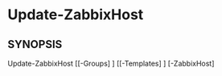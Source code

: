 ﻿---
external help file: PowerZabbix-help.xml
schema: 2.0.0
---

# Update-ZabbixHost

## SYNOPSIS <!--!= @#Synop !-->

Update-ZabbixHost [[-Groups] <Object>] [[-Templates] <Object>] [-ZabbixHost] <Object> [-Append] [-WhatIf] [-Confirm] [<CommonParameters>]


## SYNTAX <!--!= @#Syntax !-->

```
Update-ZabbixHost [[-Groups] <Object>] [[-Templates] <Object>] [-ZabbixHost] <Object> [-Append] [-WhatIf] [-Confirm] [<CommonParameters>]
```

## PARAMETERS <!--!= @#Params !-->

### -Append

```yml
Parameter Set: (All)
Type: switch
Aliases: 
Accepted Values: 
Required: false
Position: Named
Default Value: 
Accept pipeline input: false
Accept wildcard characters: 
```

### -Confirm

```yml
Parameter Set: (All)
Type: switch
Aliases: cf
Accepted Values: 
Required: false
Position: Named
Default Value: 
Accept pipeline input: false
Accept wildcard characters: 
```

### -Groups

```yml
Parameter Set: (All)
Type: Object
Aliases: 
Accepted Values: 
Required: false
Position: 0
Default Value: 
Accept pipeline input: false
Accept wildcard characters: 
```

### -Templates

```yml
Parameter Set: (All)
Type: Object
Aliases: 
Accepted Values: 
Required: false
Position: 1
Default Value: 
Accept pipeline input: false
Accept wildcard characters: 
```

### -WhatIf

```yml
Parameter Set: (All)
Type: switch
Aliases: wi
Accepted Values: 
Required: false
Position: Named
Default Value: 
Accept pipeline input: false
Accept wildcard characters: 
```

### -ZabbixHost

```yml
Parameter Set: (All)
Type: Object
Aliases: 
Accepted Values: 
Required: true
Position: 2
Default Value: 
Accept pipeline input: true (ByValue)
Accept wildcard characters: 
```




<!--**AiDocBlockStart**-->
_Automatically translated using PowershAI and AI. 
_
<!--**AiDocBlockEnd**-->
